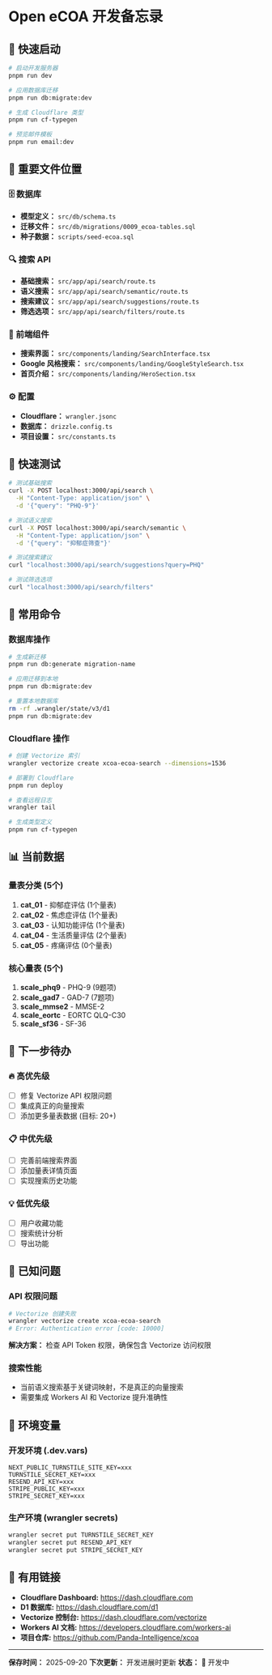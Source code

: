 # Open eCOA 开发备忘录

## 🚀 快速启动

```bash
# 启动开发服务器
pnpm run dev

# 应用数据库迁移
pnpm run db:migrate:dev

# 生成 Cloudflare 类型
pnpm run cf-typegen

# 预览邮件模板
pnpm run email:dev
```

## 📁 重要文件位置

### 🗄️ 数据库
- **模型定义：** `src/db/schema.ts`
- **迁移文件：** `src/db/migrations/0009_ecoa-tables.sql`
- **种子数据：** `scripts/seed-ecoa.sql`

### 🔍 搜索 API
- **基础搜索：** `src/app/api/search/route.ts`
- **语义搜索：** `src/app/api/search/semantic/route.ts`
- **搜索建议：** `src/app/api/search/suggestions/route.ts`
- **筛选选项：** `src/app/api/search/filters/route.ts`

### 🎨 前端组件
- **搜索界面：** `src/components/landing/SearchInterface.tsx`
- **Google 风格搜索：** `src/components/landing/GoogleStyleSearch.tsx`
- **首页介绍：** `src/components/landing/HeroSection.tsx`

### ⚙️ 配置
- **Cloudflare：** `wrangler.jsonc`
- **数据库：** `drizzle.config.ts`
- **项目设置：** `src/constants.ts`

## 🧪 快速测试

```bash
# 测试基础搜索
curl -X POST localhost:3000/api/search \
  -H "Content-Type: application/json" \
  -d '{"query": "PHQ-9"}'

# 测试语义搜索
curl -X POST localhost:3000/api/search/semantic \
  -H "Content-Type: application/json" \
  -d '{"query": "抑郁症筛查"}'

# 测试搜索建议
curl "localhost:3000/api/search/suggestions?query=PHQ"

# 测试筛选选项
curl "localhost:3000/api/search/filters"
```

## 🔧 常用命令

### 数据库操作
```bash
# 生成新迁移
pnpm run db:generate migration-name

# 应用迁移到本地
pnpm run db:migrate:dev

# 重置本地数据库
rm -rf .wrangler/state/v3/d1
pnpm run db:migrate:dev
```

### Cloudflare 操作
```bash
# 创建 Vectorize 索引
wrangler vectorize create xcoa-ecoa-search --dimensions=1536

# 部署到 Cloudflare
pnpm run deploy

# 查看远程日志
wrangler tail

# 生成类型定义
pnpm run cf-typegen
```

## 📊 当前数据

### 量表分类 (5个)
1. **cat_01** - 抑郁症评估 (1个量表)
2. **cat_02** - 焦虑症评估 (1个量表)
3. **cat_03** - 认知功能评估 (1个量表)
4. **cat_04** - 生活质量评估 (2个量表)
5. **cat_05** - 疼痛评估 (0个量表)

### 核心量表 (5个)
1. **scale_phq9** - PHQ-9 (9题项)
2. **scale_gad7** - GAD-7 (7题项)
3. **scale_mmse2** - MMSE-2
4. **scale_eortc** - EORTC QLQ-C30
5. **scale_sf36** - SF-36

## 🎯 下一步待办

### 🔥 高优先级
- [ ] 修复 Vectorize API 权限问题
- [ ] 集成真正的向量搜索
- [ ] 添加更多量表数据 (目标: 20+)

### 📋 中优先级
- [ ] 完善前端搜索界面
- [ ] 添加量表详情页面
- [ ] 实现搜索历史功能

### 💡 低优先级
- [ ] 用户收藏功能
- [ ] 搜索统计分析
- [ ] 导出功能

## 🚨 已知问题

### API 权限问题
```bash
# Vectorize 创建失败
wrangler vectorize create xcoa-ecoa-search
# Error: Authentication error [code: 10000]
```
**解决方案：** 检查 API Token 权限，确保包含 Vectorize 访问权限

### 搜索性能
- 当前语义搜索基于关键词映射，不是真正的向量搜索
- 需要集成 Workers AI 和 Vectorize 提升准确性

## 📱 环境变量

### 开发环境 (.dev.vars)
```env
NEXT_PUBLIC_TURNSTILE_SITE_KEY=xxx
TURNSTILE_SECRET_KEY=xxx
RESEND_API_KEY=xxx
STRIPE_PUBLIC_KEY=xxx
STRIPE_SECRET_KEY=xxx
```

### 生产环境 (wrangler secrets)
```bash
wrangler secret put TURNSTILE_SECRET_KEY
wrangler secret put RESEND_API_KEY
wrangler secret put STRIPE_SECRET_KEY
```

## 🔗 有用链接

- **Cloudflare Dashboard:** https://dash.cloudflare.com
- **D1 数据库:** https://dash.cloudflare.com/d1
- **Vectorize 控制台:** https://dash.cloudflare.com/vectorize
- **Workers AI 文档:** https://developers.cloudflare.com/workers-ai
- **项目仓库:** https://github.com/Panda-Intelligence/xcoa

---

**保存时间：** 2025-09-20
**下次更新：** 开发进展时更新
**状态：** 📝 开发中